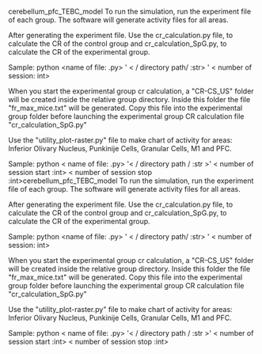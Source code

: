 cerebellum_pfc_TEBC_model
To run the simulation, run the experiment file of each group. The software will generate activity files for all areas.

After generating the experiment file. Use the cr_calculation.py file, to calculate the CR of the control group and cr_calculation_SpG.py, to calculate the CR of the experimental group.

Sample: python <name of file: .py> ' < / directory path/ :str> ' < number of session: int>

When you start the experimental group cr calculation, a "CR-CS_US" folder will be created inside the relative group directory. Inside this folder the file "fr_max_mice.txt" will be generated. Copy this file into the experimental group folder before launching the experimental group CR calculation file "cr_calculation_SpG.py"

Use the "utility_plot-raster.py" file to make chart of activity for areas: Inferior Olivary Nucleus, Punkinije Cells, Granular Cells, M1 and PFC.

Sample: python < name of file: .py> '< / directory path / :str >' < number of session start :int> < number of session stop :int>cerebellum_pfc_TEBC_model
To run the simulation, run the experiment file of each group. The software will generate activity files for all areas.

After generating the experiment file. Use the cr_calculation.py file, to calculate the CR of the control group and cr_calculation_SpG.py, to calculate the CR of the experimental group.

Sample: python <name of file: .py> ' < / directory path/ :str> ' < number of session: int>

When you start the experimental group cr calculation, a "CR-CS_US" folder will be created inside the relative group directory. Inside this folder the file "fr_max_mice.txt" will be generated. Copy this file into the experimental group folder before launching the experimental group CR calculation file "cr_calculation_SpG.py"

Use the "utility_plot-raster.py" file to make chart of activity for areas: Inferior Olivary Nucleus, Punkinije Cells, Granular Cells, M1 and PFC.

Sample: python < name of file: .py> '< / directory path / :str >' < number of session start :int> < number of session stop :int>
